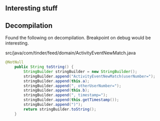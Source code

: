 ## Interesting stuff

## Decompilation
Found the following on decompilation. Breakpoint on debug would be interesting.

src/java/com/tinder/feed/domain/ActivityEventNewMatch.java
````java
@NotNull
    public String toString() {
        StringBuilder stringBuilder = new StringBuilder();
        stringBuilder.append("ActivityEventNewMatch(userNumber=");
        stringBuilder.append(this.a);
        stringBuilder.append(", otherUserNumber=");
        stringBuilder.append(this.b);
        stringBuilder.append(", timestamp=");
        stringBuilder.append(this.getTimestamp());
        stringBuilder.append(")");
        return stringBuilder.toString();
    }
````